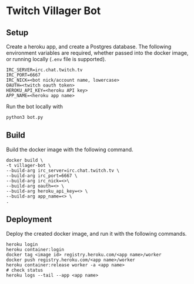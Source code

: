 # Twitch Villager Bot
## Setup
Create a heroku app, and create a Postgres database. The following environment variables are required, whether passed into the docker image, or running locally (`.env` file is supported).
```
IRC_SERVER=irc.chat.twitch.tv
IRC_PORT=6667
IRC_NICK=<bot nick/account name, lowercase>
OAUTH=<twitch oauth token>
HEROKU_API_KEY=<heroku API key>
APP_NAME=<heroku app name>
```
Run the bot locally with 
```
python3 bot.py
```

## Build
Build the docker image with the following command.
```
docker build \
-t villager-bot \
--build-arg irc_server=irc.chat.twitch.tv \
--build-arg irc_port=6667 \
--build-arg irc_nick=<>\
--build-arg oauth=<> \
--build-arg heroku_api_key=<> \
--build-arg app_name=<> \
.
```
## Deployment
Deploy the created docker image, and run it with the following commands.
```
heroku login
heroku container:login
docker tag <image id> registry.heroku.com/<app name>/worker
docker push registry.heroku.com/<app name>/worker
heroku container:release worker -a <app name>
# check status
heroku logs --tail --app <app name>
```
